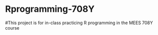 # Rprogramming-708Y
#This project is for in-class practicing R programming in the MEES 708Y course


